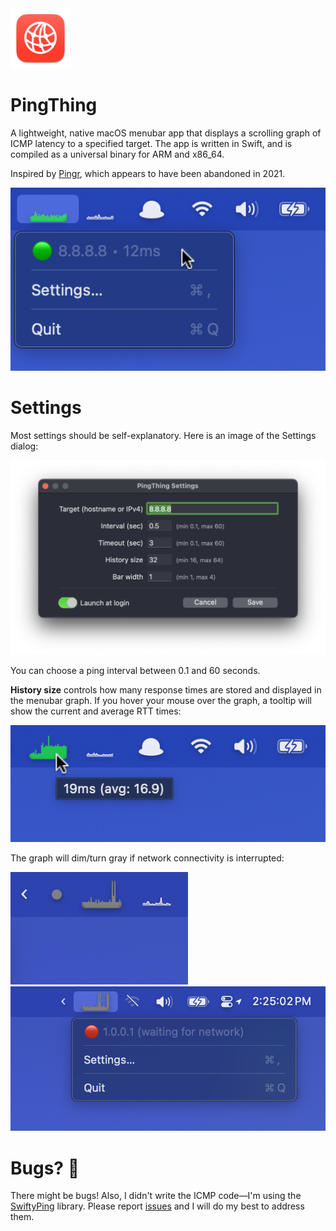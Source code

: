 <img src="./img/pingthing.png" width="96" />

# PingThing

A lightweight, native macOS menubar app that displays a scrolling graph of ICMP latency to a specified target. The app is written in Swift, and is compiled as a universal binary for ARM and x86_64.

Inspired by [Pingr](https://getpingr.app/), which appears to have been abandoned in 2021.

<img src="./img/menu.png" width="531" />

# Settings

Most settings should be self-explanatory. Here is an image of the Settings dialog:

<img src="./img/settings.png" width="632" />

You can choose a ping interval between 0.1 and 60 seconds.

**History size** controls how many response times are stored and displayed in the menubar graph. If you hover your mouse over the graph, a tooltip will show the current and average RTT times:

<img src="./img/tooltip.png" width="536" />

The graph will dim/turn gray if network connectivity is interrupted:

<img src="./img/gray.png" width="284" />

<img src="./img/waiting.png" width="740" />

# Bugs? 🐛

There might be bugs! Also, I didn't write the ICMP code—I'm using the [SwiftyPing](https://github.com/samiyr/SwiftyPing) library. Please report [issues](https://github.com/luckman212/pingthing/issues) and I will do my best to address them.
